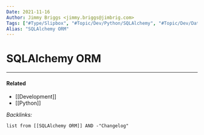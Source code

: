 ```yaml
---
Date: 2021-11-16
Author: Jimmy Briggs <jimmy.briggs@jimbrig.com>
Tags: ["#Type/Slipbox", "#Topic/Dev/Python/SQLAlchemy", "#Topic/Dev/Data/Databases"]
Alias: "SQLAlchemy ORM"
---
```


# SQLAlchemy ORM

***

#### Related

- [[Development]]
- [[Python]]


*Backlinks:*

```dataview
list from [[SQLAlchemy ORM]] AND -"Changelog"
```